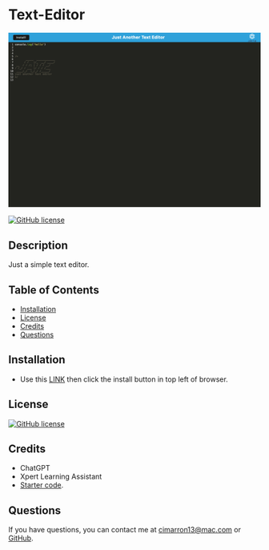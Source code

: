 # Text-Editor
![Screenshot](./client/src/images/image1.png)

  [![GitHub license](https://img.shields.io/badge/license-MIT-blue.svg)](https://opensource.org/licenses/MIT)

  ## Description
  Just a simple text editor.

  ## Table of Contents
  - [Installation](#installation)
  - [License](#license)
  - [Credits](#credits)
  - [Questions](#questions)

  ## Installation 
   - Use this <a href="https://text-editor-67em.onrender.com">LINK</a> then click the install button in top left of browser.

  ## License
  [![GitHub license](https://img.shields.io/badge/license-MIT-blue.svg)](https://opensource.org/licenses/MIT)

  ## Credits
  - ChatGPT
  - Xpert Learning Assistant
  - <a href="https://github.com/coding-boot-camp/cautious-meme">Starter code</a>.

  ## Questions
  If you have questions, you can contact me at [cimarron13@mac.com](mailto:cimarron13@mac.com) or <a href="https://github.com/cjenschke">GitHub</a>.